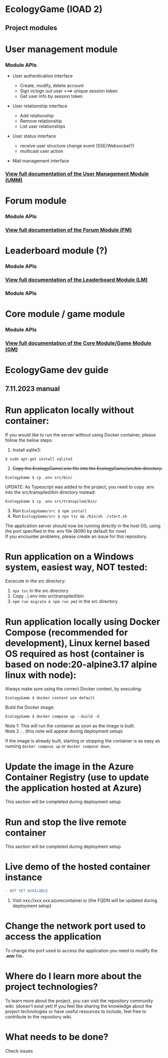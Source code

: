 # EcologyGame (IOAD 2)

## Project modules
# User management module
### Module APIs
- User authentication interface
    - Create, modify, delete account
    - Sign in/sign out user ===> unique session token
    - Get user info by session token
- User relationship interface
    - Add relationship
    - Remove relationship
    - List user relationships 
- User status interface
    - receive user structure change event (SSE/Websocket?)
    - multicast user action

- Mail management interface

### [View full documentation of the User Management Module (UMM)](/src/modules/user_management/README.md)
# Forum module
### Module APIs
### [View full documentation of the Forum Module (FM)](/src/modules/forum/README.md)
# Leaderboard module (?)
### Module APIs
### [View full documentation of the Leaderboard Module (LM)](/src/modules/leaderboard/README.md)
### Module APIs
# Core module / game module
### Module APIs
### [View full documentation of the Core Module/Game Module (GM)](/src/modules/game_core/README.md)

# EcologyGame dev guide

## 7.11.2023 manual

# Run applicaton locally without container:
If you would like to run the server without using Docker container, please follow the below steps:
1. Install sqlite3:
```
$ sudo apt-get install sqlite3
```
2. ~~Copy the EcologyGame/.env file into the EcologyGame/src/bin directory:~~
```
EcologyGame $ cp .env src/bin/
```
UPDATE: As Typescript was added to the project, you need to copy .env into the src/transpiled/bin directory instead:
```
EcologyGame $ cp .env src/transpiled/bin/
```
3. Run ```EcologyGame/src $ npm install```
4. Run ```EcologyGame/src $ npx tsc && /bin/sh ./start.sh```
   
The application server should now be running directly in the host OS, using the port specified in the .env file (8090 by default for now)\
If you encounter problems, please create an issue for this repository. 

# Run application on a Windows system, easiest way, NOT tested:
Excecute in the src directory:
1. `npx tsc` in the src directory
1. Copy ..\\.env into src\transpiled\bin
2. `npm run migrate & npm run pm2` in the src directory

# Run application locally using Docker Compose (recommended for development), Linux kernel based OS required as host (container is based on node:20-alpine3.17 alpine linux with node):
Always make sure using the correct Docker context, by executing:
```
EcologyGame $ docker context use default
```
Build the Docker image:
```
EcologyGame $ docker compose up --build -d 
```
Note 1: This will run the container as soon as the image is built. \
Note 2 : . (this note will appear during deployment setup)
 
If the image is already built, starting or stopping the container is as easy as running ```docker compose up``` or ```docker compose down```.


# Update the image in the Azure Container Registry (use to update the application hosted at Azure)
This section will be completed during deployment setup
# Run and stop the live remote container 
This section will be completed during deployment setup
# Live demo of the hosted container instance
```diff
- NOT YET AVAILABLE
```
1. Visit xxx://xxx.xxx.azurecontainer.io (the FQDN will be updated during deployment setup)
# Change the network port used to access the application
To change the port used to access the application you need to modify the **.env** file.
# Where do I learn more about the project technologies?
To learn more about the project, you can visit the repository community wiki: (doesn't exist yet)
If you feel like sharing the knowledge about the project technologies or have useful resources to include, feel free to contribute to the repository wiki.  
# What needs to be done?
Check issues

